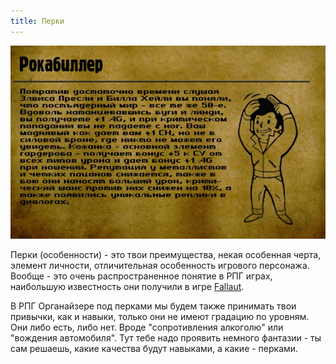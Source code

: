 ```yaml
---
title: Перки
---
```


![](../../static/img/Перк.jpg)

Перки (особенности) - это твои преимущества, некая особенная черта, элемент личности, отличительная особенность игрового персонажа.  Вообще - это очень распространенное понятие в РПГ играх, наибольшую известность они получили в игре [Fallaut](https://fallout.fandom.com/ru/wiki/Fallout_2).

В РПГ Органайзере под перками мы будем также принимать твои привычки, как и навыки, только они не имеют градацию по уровням. Они либо есть, либо нет. Вроде "сопротивления алкоголю" или "вождения автомобиля". Тут тебе надо проявить немного фантазии - ты сам решаешь, какие качества будут навыками, а какие - перками.